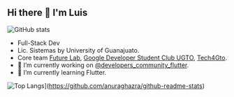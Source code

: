 ## Hi there 👋 I'm Luis

![GitHub stats](https://github-readme-stats.vercel.app/api?username=lchavez1&show_icons=true&icon_color=4ff6fa&theme=tokyonight&hide=issues&hide_border=true)

- Full-Stack Dev 
- Lic. Sistemas by University of Guanajuato.
- Core team [Future Lab](https://github.com/futurelabmx), [Google Developer Student Club UGTO](https://github.com/GDSC-UG), [Tech4Gto](https://www.facebook.com/tech4gto/). 
- 🔭 I’m currently working on [@developers_community_flutter](https://github.com/lchavez1/developers_community_flutter).
- 🌱 I’m currently learning Flutter.

![Top Langs](https://github-readme-stats.vercel.app/api/top-langs/?username=lchavez1&hide=liquid&layout=compact&theme=tokyonight&hide_border=true)](https://github.com/anuraghazra/github-readme-stats)
